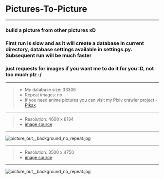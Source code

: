 # Pictures-To-Picture
---
### build a picture from other pictures xD
### First run is slow and as it will create a database in current directory, database settings available in settings.py. Subsequent run will be much faster
### just requests for images if you want me to do it for you :D, not too much plz :/
---
> - My database size: 33306
> - Repeat images: no
> - If you need anime pictures you can visit my Pixiv crawler project - [Pikax](https://github.com/Redcxx/Pikax)
---
> - Resolution: 4600 x 8184
> - [image source](https://twitter.com/sukemyon_443/status/1030028596339822594)
---
![picture_out__background_no_repeat.jpg](https://github.com/Redcxx/Pictures-to-Picture/blob/master/picture_output/0.7.jpg "picture_out__background_no_repeat")

---
> - Resolution: 3500 x 4750
> - [image source](https://www.pixiv.net/member_illust.php?mode=medium&illust_id=70321968)
---
![picture_out__background_no_repeat.jpg](https://github.com/Redcxx/Pictures-to-Picture/blob/master/image_output/0.7.jpg "picture_out__background_no_repeat")
